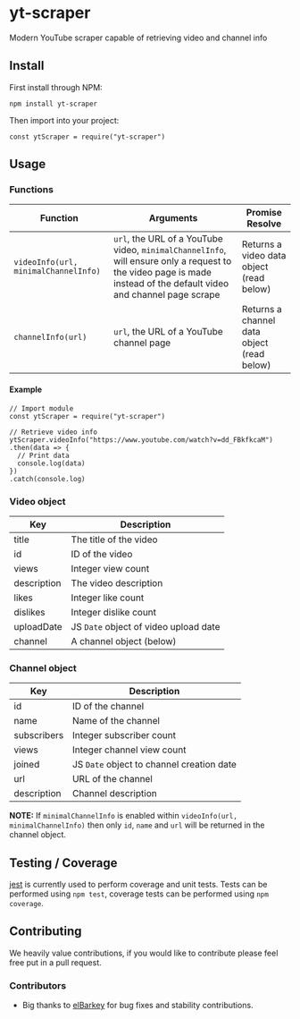 # yt-scraper

Modern YouTube scraper capable of retrieving video and channel info

## Install

First install through NPM:

`npm install yt-scraper`

Then import into your project:

`const ytScraper = require("yt-scraper")`

## Usage

### Functions

| Function | Arguments | Promise Resolve |
|----------|-----------|----------------|
| `videoInfo(url, minimalChannelInfo)` | `url`, the URL of a YouTube video, `minimalChannelInfo`, will ensure only a request to the video page is made instead of the default video and channel page scrape | Returns a video data object (read below) |
| `channelInfo(url)` | `url`, the URL of a YouTube channel page | Returns a channel data object (read below) |

#### Example

    // Import module
    const ytScraper = require("yt-scraper")

    // Retrieve video info
    ytScraper.videoInfo("https://www.youtube.com/watch?v=dd_FBkfkcaM")
    .then(data => {
      // Print data
      console.log(data)
    })
    .catch(console.log)

### Video object

| Key | Description |
|-----|-------------|
| title | The title of the video |
| id | ID of the video |
| views | Integer view count |
| description | The video description |
| likes | Integer like count |
| dislikes | Integer dislike count |
| uploadDate | JS `Date` object of video upload date |
| channel | A channel object (below) |

### Channel object

| Key | Description |
|-----|-------------|
| id | ID of the channel |
| name | Name of the channel |
| subscribers | Integer subscriber count |
| views | Integer channel view count |
| joined | JS `Date` object to channel creation date |
| url | URL of the channel |
| description | Channel description |

**NOTE:** If `minimalChannelInfo` is enabled within `videoInfo(url, minimalChannelInfo)` then only `id`, `name` and `url` will be returned in the channel object.

## Testing / Coverage

[jest](https://jestjs.io) is currently used to perform coverage and unit tests. Tests can be performed using `npm test`, coverage tests can be performed using `npm coverage`.

## Contributing 

We heavily value contributions, if you would like to contribute please feel free put in a pull request.

### Contributors

* Big thanks to [elBarkey](https://github.com/elBarkey) for bug fixes and stability contributions.
